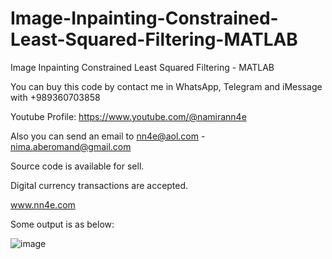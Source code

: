 # Image-Inpainting-Constrained-Least-Squared-Filtering-MATLAB
Image Inpainting Constrained Least Squared Filtering - MATLAB

You can buy this code by contact me in WhatsApp, Telegram and iMessage with +989360703858

Youtube Profile: https://www.youtube.com/@namirann4e

Also you can send an email to nn4e@aol.com - nima.aberomand@gmail.com

Source code is available for sell.

Digital currency transactions are accepted.

www.nn4e.com

Some output is as below:

![image](https://github.com/user-attachments/assets/ae5641ce-ee67-46f3-909c-f88c78492807)
